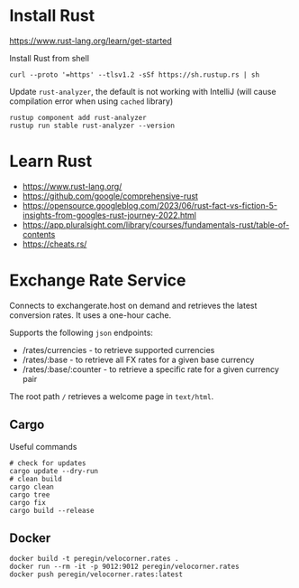 # Install Rust

https://www.rust-lang.org/learn/get-started

Install Rust from shell
```shell
curl --proto '=https' --tlsv1.2 -sSf https://sh.rustup.rs | sh
```

Update `rust-analyzer`, the default is not working with IntelliJ (will cause compilation error when using `cached` library)
```shell
rustup component add rust-analyzer
rustup run stable rust-analyzer --version
```

# Learn Rust
- https://www.rust-lang.org/
- https://github.com/google/comprehensive-rust
- https://opensource.googleblog.com/2023/06/rust-fact-vs-fiction-5-insights-from-googles-rust-journey-2022.html
- https://app.pluralsight.com/library/courses/fundamentals-rust/table-of-contents
- https://cheats.rs/

# Exchange Rate Service
Connects to exchangerate.host on demand and retrieves the latest conversion rates.
It uses a one-hour cache. 

Supports the following `json` endpoints:
- /rates/currencies - to retrieve supported currencies 
- /rates/:base - to retrieve all FX rates for a given base currency 
- /rates/:base/:counter - to retrieve a specific rate for a given currency pair

The root path `/` retrieves a welcome page in `text/html`.

## Cargo
Useful commands

```shell
# check for updates
cargo update --dry-run
# clean build
cargo clean
cargo tree
cargo fix
cargo build --release
```

## Docker
```shell
docker build -t peregin/velocorner.rates .
docker run --rm -it -p 9012:9012 peregin/velocorner.rates
docker push peregin/velocorner.rates:latest
```

